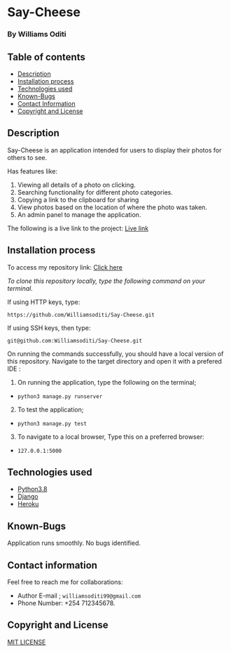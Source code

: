 # Say-Cheese
### By Williams Oditi
## Table of contents
+ [Description](#Description)
+ [Installation process](#installation-process)
+ [Technologies used](#technologies-used)
+ [Known-Bugs](#known-bugs)
+ [Contact Information](#contact-information)
+ [Copyright and License](#copyright-and-license-information)

## Description
Say-Cheese is an application intended for users to display their photos for others to see.

Has features like:
1. Viewing all details of a photo on clicking.
2. Searching functionality for different photo categories.
3. Copying a link to the clipboard for sharing
4. View photos based on the location of where the photo was taken.
5. An admin panel to manage the application.

The following is a live link to the project:
[Live link]()

## Installation process
To access my repository link:
[Click here](https://github.com/Williamsoditi/Say-Cheese.git)

*To clone this repository locally, type the following command on your terminal.*

If using HTTP keys, type:

`https://github.com/Williamsoditi/Say-Cheese.git`


If using SSH keys, then type:

`git@github.com:Williamsoditi/Say-Cheese.git`

On running the commands successfully, you should have a local version of this repository.
Navigate to the target directory and open it with a prefered IDE :
1. On running the application, type the following on the terminal;
+ `python3 manage.py runserver`
2. To test the application;
+ `python3 manage.py test`
3. To navigate to a local browser, Type this on a preferred browser:
+ `127.0.0.1:5000`
## Technologies used
* [Python3.8](https://www.python.org/)
* [Django](https://www.djangoproject.com/)
* [Heroku](https://heroku.com)
## Known-Bugs
Application runs smoothly. No bugs identified.
## Contact information
Feel free to reach me for collaborations:
+ Author E-mail ; `williamsoditi99@gmail.com `
+ Phone Number: +254 712345678.
## Copyright and License
[MIT LICENSE](https://github.com/Williamsoditi/BlogA/community/license/new?branch=main&template=mit)


